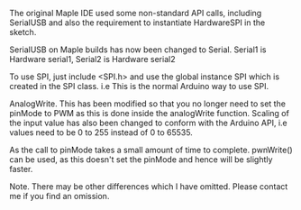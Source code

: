 The original Maple IDE used some non-standard API calls, including SerialUSB and also the requirement to instantiate HardwareSPI in the sketch.

SerialUSB on Maple builds has now been changed to Serial.  Serial1 is Hardware serial1, Serial2 is Hardware serial2

To use SPI, just include <SPI.h> and use the global instance SPI which is created in the SPI class. i.e This is the normal Arduino way to use SPI.

AnalogWrite. This has been modified so that you no longer need to set the pinMode to PWM as this is done inside the analogWrite function. 
Scaling of the input value has also been changed to conform with the Arduino API, i.e values need to be 0 to 255 instead of 0 to 65535.

As the call to pinMode takes a small amount of time to complete. pwnWrite() can be used, as this doesn't set the pinMode and hence will be slightly faster.

Note. There may be other differences which I have omitted. Please contact me if you find an omission.